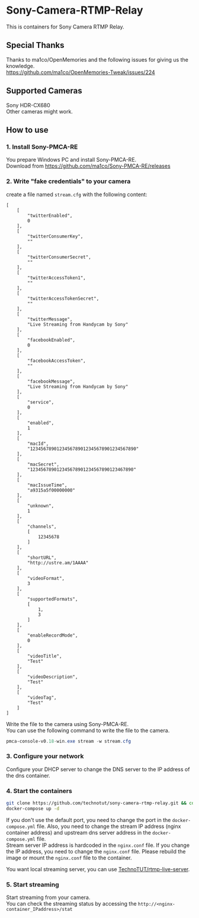 # Sony-Camera-RTMP-Relay
This is containers for Sony Camera RTMP Relay.  

## Special Thanks
Thanks to ma1co/OpenMemories and the following issues for giving us the knowledge.  
https://github.com/ma1co/OpenMemories-Tweak/issues/224

## Supported Cameras
Sony HDR-CX680  
Other cameras might work.

## How to use
### 1. Install Sony-PMCA-RE
You prepare Windows PC and install Sony-PMCA-RE.  
Download from https://github.com/ma1co/Sony-PMCA-RE/releases  

### 2. Write "fake credentials" to your camera
create a file named `stream.cfg` with the following content:
```
[
    [
        "twitterEnabled",
        0
    ],
    [
        "twitterConsumerKey",
        ""
    ],
    [
        "twitterConsumerSecret",
        ""
    ],
    [
        "twitterAccessToken1",
        ""
    ],
    [
        "twitterAccessTokenSecret",
        ""
    ],
    [
        "twitterMessage",
        "Live Streaming from Handycam by Sony"
    ],
    [
        "facebookEnabled",
        0
    ],
    [
        "facebookAccessToken",
        ""
    ],
    [
        "facebookMessage",
        "Live Streaming from Handycam by Sony"
    ],
    [
        "service",
        0
    ],
    [
        "enabled",
        1
    ],
    [
        "macId",
        "1234567890123456789012345678901234567890"
    ],
    [
        "macSecret",
        "123456789012345678901234567890123467890"
    ],
    [
        "macIssueTime",
		"a9315a5f00000000"
    ],
    [
        "unknown",
        1
    ],
    [
        "channels",
        [
            12345678
        ]
    ],
    [
        "shortURL",
        "http://ustre.am/1AAAA"
    ],
    [
        "videoFormat",
        3
    ],
    [
        "supportedFormats",
        [
            1,
            3
        ]
    ],
    [
        "enableRecordMode",
        0
    ],
    [
        "videoTitle",
        "Test"
    ],
    [
        "videoDescription",
        "Test"
    ],
    [
        "videoTag",
        "Test"
    ]
]
```
Write the file to the camera using Sony-PMCA-RE.  
You can use the following command to write the file to the camera.
```powershell
pmca-console-v0.18-win.exe stream -w stream.cfg
```
### 3. Configure your network
Configure your DHCP server to change the DNS server to the IP address of the dns container.  

### 4. Start the containers
```bash
git clone https://github.com/technotut/sony-camera-rtmp-relay.git && cd sony-camera-rtmp-relay
docker-compose up -d
```
If you don't use the default port, you need to change the port in the `docker-compose.yml` file.
Also, you need to change the stream IP address (nginx container address) and upstream dns server address in the `docker-compose.yml` file.  
Stream server IP address is hardcoded in the `nginx.conf` file. If you change the IP address, you need to change the `nginx.conf` file. Please rebuild the image or mount the `nginx.conf` file to the container.  

You want local streaming server, you can use [TechnoTUT/rtmp-live-server](https://github.com/TechnoTUT/rtmp-live-server).

### 5. Start streaming
Start streaming from your camera.  
You can check the streaming status by accessing the `http://<nginx-container_IPaddress>/stat`